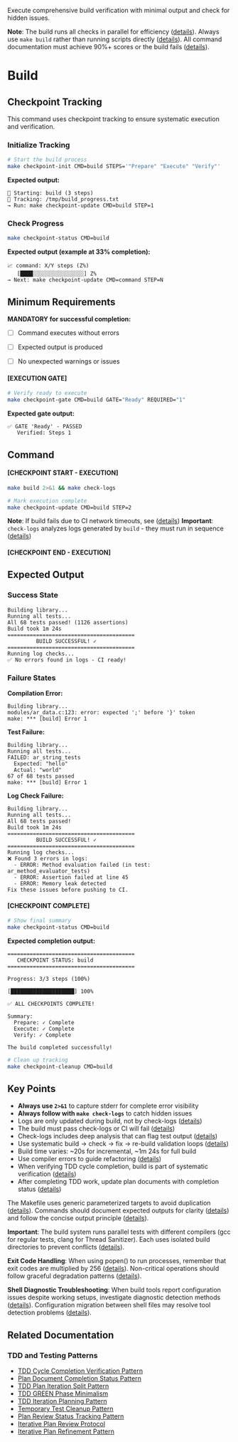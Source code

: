 Execute comprehensive build verification with minimal output and check for hidden issues.

**Note**: The build runs all checks in parallel for efficiency ([details](../../../kb/parallel-build-job-integration.md)). Always use `make build` rather than running scripts directly ([details](../../../kb/make-target-testing-discipline.md)). All command documentation must achieve 90%+ scores or the build fails ([details](../../../kb/command-documentation-excellence-gate.md)).

# Build
## Checkpoint Tracking

This command uses checkpoint tracking to ensure systematic execution and verification.

### Initialize Tracking
```bash
# Start the build process
make checkpoint-init CMD=build STEPS='"Prepare" "Execute" "Verify"'
```

**Expected output:**
```
📍 Starting: build (3 steps)
📁 Tracking: /tmp/build_progress.txt
→ Run: make checkpoint-update CMD=build STEP=1
```

### Check Progress
```bash
make checkpoint-status CMD=build
```

**Expected output (example at 33% completion):**
```
📈 command: X/Y steps (Z%)
   [████░░░░░░░░░░░░░░░░] Z%
→ Next: make checkpoint-update CMD=command STEP=N
```

## Minimum Requirements

**MANDATORY for successful completion:**
- [ ] Command executes without errors
- [ ] Expected output is produced
- [ ] No unexpected warnings or issues



#### [EXECUTION GATE]
```bash
# Verify ready to execute
make checkpoint-gate CMD=build GATE="Ready" REQUIRED="1"
```

**Expected gate output:**
```
✅ GATE 'Ready' - PASSED
   Verified: Steps 1
```

## Command

#### [CHECKPOINT START - EXECUTION]

```bash
make build 2>&1 && make check-logs

# Mark execution complete
make checkpoint-update CMD=build STEP=2
```

**Note**: If build fails due to CI network timeouts, see ([details](../../../kb/ci-network-timeout-diagnosis.md))
**Important**: `check-logs` analyzes logs generated by `build` - they must run in sequence ([details](../../../kb/build-logs-relationship-principle.md))


#### [CHECKPOINT END - EXECUTION]
## Expected Output

### Success State
```
Building library...
Running all tests...
All 68 tests passed! (1126 assertions)
Build took 1m 24s
========================================
         BUILD SUCCESSFUL! ✓
========================================
Running log checks...
✅ No errors found in logs - CI ready!
```

### Failure States

**Compilation Error:**
```
Building library...
modules/ar_data.c:123: error: expected ';' before '}' token
make: *** [build] Error 1
```

**Test Failure:**
```
Building library...
Running all tests...
FAILED: ar_string_tests
  Expected: "hello"
  Actual: "world"
67 of 68 tests passed
make: *** [build] Error 1
```

**Log Check Failure:**
```
Building library...
Running all tests...
All 68 tests passed!
Build took 1m 24s
========================================
         BUILD SUCCESSFUL! ✓
========================================
Running log checks...
❌ Found 3 errors in logs:
  - ERROR: Method evaluation failed (in test: ar_method_evaluator_tests)
  - ERROR: Assertion failed at line 45
  - ERROR: Memory leak detected
Fix these issues before pushing to CI.
```


#### [CHECKPOINT COMPLETE]
```bash
# Show final summary
make checkpoint-status CMD=build
```

**Expected completion output:**
```
========================================
   CHECKPOINT STATUS: build
========================================

Progress: 3/3 steps (100%)

[████████████████████] 100%

✅ ALL CHECKPOINTS COMPLETE!

Summary:
  Prepare: ✓ Complete
  Execute: ✓ Complete  
  Verify: ✓ Complete

The build completed successfully!
```

```bash
# Clean up tracking
make checkpoint-cleanup CMD=build
```

## Key Points

- **Always use `2>&1`** to capture stderr for complete error visibility
- **Always follow with `make check-logs`** to catch hidden issues
- Logs are only updated during build, not by check-logs ([details](../../../kb/build-logs-relationship-principle.md))
- The build must pass check-logs or CI will fail ([details](../../../kb/ci-check-logs-requirement.md))
- Check-logs includes deep analysis that can flag test output ([details](../../../kb/check-logs-deep-analysis-pattern.md))
- Use systematic build → check → fix → re-build validation loops ([details](../../../kb/validation-feedback-loop-effectiveness.md))
- Build time varies: ~20s for incremental, ~1m 24s for full build
- Use compiler errors to guide refactoring ([details](../../../kb/compilation-driven-refactoring-pattern.md))
- When verifying TDD cycle completion, build is part of systematic verification ([details](../../../kb/tdd-cycle-completion-verification-pattern.md))
- After completing TDD work, update plan documents with completion status ([details](../../../kb/plan-document-completion-status-pattern.md)) 

The Makefile uses generic parameterized targets to avoid duplication ([details](../../../kb/generic-make-targets-pattern.md)). Commands should document expected outputs for clarity ([details](../../../kb/command-output-documentation-pattern.md)) and follow the concise output principle ([details](../../../kb/concise-script-output-principle.md)).

**Important**: The build system runs parallel tests with different compilers (gcc for regular tests, clang for Thread Sanitizer). Each uses isolated build directories to prevent conflicts ([details](../../../kb/compiler-output-conflict-pattern.md)).

**Exit Code Handling**: When using popen() to run processes, remember that exit codes are multiplied by 256 ([details](../../../kb/exit-code-propagation-popen.md)). Non-critical operations should follow graceful degradation patterns ([details](../../../kb/graceful-degradation-pattern.md)).

**Shell Diagnostic Troubleshooting**: When build tools report configuration issues despite working setups, investigate diagnostic detection methods ([details](../../../kb/shell-configuration-diagnostic-troubleshooting.md)). Configuration migration between shell files may resolve tool detection problems ([details](../../../kb/configuration-migration-troubleshooting-strategy.md)).

## Related Documentation

### TDD and Testing Patterns
- [TDD Cycle Completion Verification Pattern](../../../kb/tdd-cycle-completion-verification-pattern.md)
- [Plan Document Completion Status Pattern](../../../kb/plan-document-completion-status-pattern.md)
- [TDD Plan Iteration Split Pattern](../../../kb/tdd-plan-iteration-split-pattern.md)
- [TDD GREEN Phase Minimalism](../../../kb/tdd-green-phase-minimalism.md)
- [TDD Iteration Planning Pattern](../../../kb/tdd-iteration-planning-pattern.md)
- [Temporary Test Cleanup Pattern](../../../kb/temporary-test-cleanup-pattern.md)
- [Plan Review Status Tracking Pattern](../../../kb/plan-review-status-tracking.md)
- [Iterative Plan Review Protocol](../../../kb/iterative-plan-review-protocol.md)
- [Iterative Plan Refinement Pattern](../../../kb/iterative-plan-refinement-pattern.md)